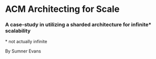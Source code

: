 # ACM Architecting for Scale


### A case-study in utilizing a sharded architecture for infinite* scalability

\* not actually infinite

By Sumner Evans
